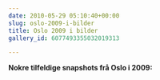 ```yaml
---
date: 2010-05-29 05:10:40+00:00
slug: oslo-2009-i-bilder
title: Oslo 2009 i bilder
gallery_id: 6077493355032019313

---
```


**Nokre tilfeldige snapshots frå Oslo i 2009:**

<!--more-->

